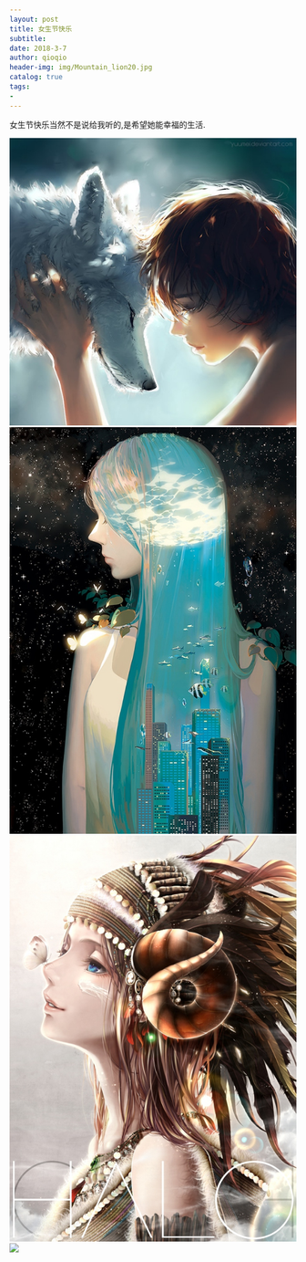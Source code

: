 ```yaml
---
layout: post
title: 女生节快乐
subtitle: 
date: 2018-3-7
author: qioqio
header-img: img/Mountain_lion20.jpg
catalog: true
tags:                             
-  
---
```


女生节快乐当然不是说给我听的,是希望她能幸福的生活.


![](https://github.com/qioqio/qioqio.github.io/blob/master/img/9bq_2016-11-28_12-05-17.jpg?raw=true)
![](https://github.com/qioqio/qioqio.github.io/blob/master/img/9bq_2016-11-28_12-05-27.jpeg?raw=true)
![](https://github.com/qioqio/qioqio.github.io/blob/master/img/9bq_2016-11-28_12-05-32.jpeg?raw=true)
![](http://5b0988e595225.cdn.sohucs.com/images/20180307/71ab496f8eb540228529394408093abb.jpeg)
